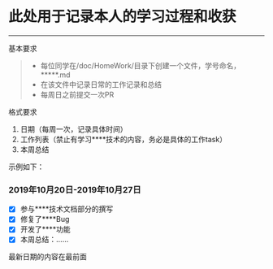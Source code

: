 # 此处用于记录本人的学习过程和收获

------





基本要求

> * 每位同学在/doc/HomeWork/目录下创建一个文件，学号命名，*****.md
> * 在该文件中记录日常的工作记录和总结
> * 每周日之前提交一次PR

格式要求
1. 日期（每周一次，记录具体时间）
2. 工作列表（禁止有学习****技术的内容，务必是具体的工作task）
3. 本周总结

示例如下：
### <i class="icon-chevron-sign-left"></i>  2019年10月20日-2019年10月27日
- [x] 参与****技术文档部分的撰写
- [x] 修复了****Bug
- [x] 开发了****功能
- [x] 本周总结：......

最新日期的内容在最前面

